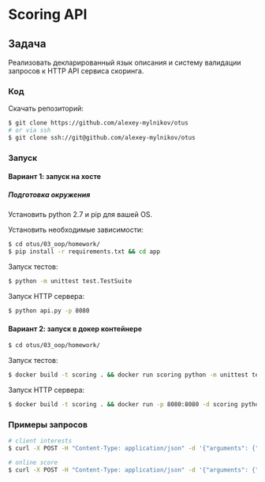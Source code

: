 # Scoring API
## Задача
Реализовать декларированный язык описания и систему валидации запросов к HTTP API сервиса скоринга.
### Код
Скачать репозиторий:
```bash
$ git clone https://github.com/alexey-mylnikov/otus
# or via ssh
$ git clone ssh://git@github.com/alexey-mylnikov/otus
```
### Запуск
#### Вариант 1: запуск на хосте
##### Подготовка окружения
Установить python 2.7 и pip для вашей OS.

Установить необходимые зависимости:
```bash
$ cd otus/03_oop/homework/
$ pip install -r requirements.txt && cd app
```
Запуск тестов:
```bash
$ python -m unittest test.TestSuite
```
Запуск HTTP сервера:
```bash
$ python api.py -p 8080
```
#### Вариант 2: запуск в докер контейнере
```bash
$ cd otus/03_oop/homework/
```
Запуск тестов:
```bash
$ docker build -t scoring . && docker run scoring python -m unittest test.TestSuite
```
Запуск HTTP сервера:
```bash
$ docker build -t scoring . && docker run -p 8080:8080 -d scoring python app.py -p 8080
```
### Примеры запросов
```bash
# client interests
$ curl -X POST -H "Content-Type: application/json" -d '{"arguments": {"date": "27.01.2019", "client_ids": [1, 2, 3]}, "account": "horns&hoofs", "login": "h&f", "token": "55cc9ce545bcd144300fe9efc28e65d415b923ebb6be1e19d2750a2c03e80dd209a27954dca045e5bb12418e7d89b6d718a9e35af34e14e1d5bcd5a08f21fc95", "method": "clients_interests"}' http://127.0.0.1:8080/method/
```
```bash
# online score
$ curl -X POST -H "Content-Type: application/json" -d '{"arguments": {"phone": "79175002040", "email": "stupnikov@otus.ru", "gender": "1"}, "account": "horns&hoofs", "login": "h&f", "token": "55cc9ce545bcd144300fe9efc28e65d415b923ebb6be1e19d2750a2c03e80dd209a27954dca045e5bb12418e7d89b6d718a9e35af34e14e1d5bcd5a08f21fc95", "method": "online_score"}' http://127.0.0.1:8080/method/
```
